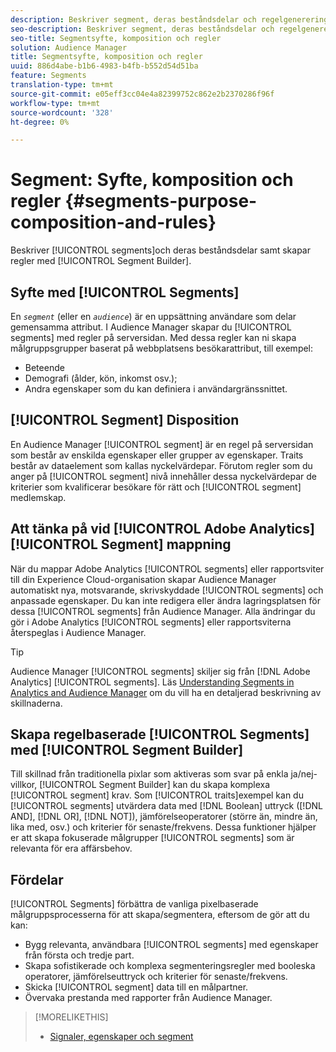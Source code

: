 ```yaml
---
description: Beskriver segment, deras beståndsdelar och regelgenerering med Segment Builder.
seo-description: Beskriver segment, deras beståndsdelar och regelgenerering med Segment Builder.
seo-title: Segmentsyfte, komposition och regler
solution: Audience Manager
title: Segmentsyfte, komposition och regler
uuid: 886d4abe-b1b6-4983-b4fb-b552d54d51ba
feature: Segments
translation-type: tm+mt
source-git-commit: e05eff3cc04e4a82399752c862e2b2370286f96f
workflow-type: tm+mt
source-wordcount: '328'
ht-degree: 0%

---
```



# Segment: Syfte, komposition och regler {#segments-purpose-composition-and-rules}

Beskriver [!UICONTROL segments]och deras beståndsdelar samt skapar regler med [!UICONTROL Segment Builder].

## Syfte med [!UICONTROL Segments]

En *`segment`* (eller en *`audience`*) är en uppsättning användare som delar gemensamma attribut. I Audience Manager skapar du [!UICONTROL segments] med regler på serversidan. Med dessa regler kan ni skapa målgruppsgrupper baserat på webbplatsens besökarattribut, till exempel:

* Beteende
* Demografi (ålder, kön, inkomst osv.);
* Andra egenskaper som du kan definiera i användargränssnittet.

## [!UICONTROL Segment] Disposition

En Audience Manager [!UICONTROL segment] är en regel på serversidan som består av enskilda egenskaper eller grupper av egenskaper. Traits består av dataelement som kallas nyckelvärdepar. Förutom regler som du anger på [!UICONTROL segment] nivå innehåller dessa nyckelvärdepar de kriterier som kvalificerar besökare för rätt och [!UICONTROL segment] medlemskap.

## Att tänka på vid [!UICONTROL Adobe Analytics][!UICONTROL Segment] mappning

När du mappar Adobe Analytics [!UICONTROL segments] eller rapportsviter till din Experience Cloud-organisation skapar Audience Manager automatiskt nya, motsvarande, skrivskyddade [!UICONTROL segments] och anpassade egenskaper. Du kan inte redigera eller ändra lagringsplatsen för dessa [!UICONTROL segments] från Audience Manager. Alla ändringar du gör i Adobe Analytics [!UICONTROL segments] eller rapportsviterna återspeglas i Audience Manager.

>[!TIP]
>
>Audience Manager [!UICONTROL segments] skiljer sig från [!DNL Adobe Analytics] [!UICONTROL segments]. Läs [Understanding Segments in Analytics and Audience Manager](https://docs.adobe.com/content/help/en/analytics/integration/audience-analytics/audience-analytics-workflow/aam-analytics-segments.html) om du vill ha en detaljerad beskrivning av skillnaderna.

## Skapa regelbaserade [!UICONTROL Segments] med [!UICONTROL Segment Builder]

Till skillnad från traditionella pixlar som aktiveras som svar på enkla ja/nej-villkor, [!UICONTROL Segment Builder] kan du skapa komplexa [!UICONTROL segment] krav. Som [!UICONTROL traits]exempel kan du [!UICONTROL segments] utvärdera data med [!DNL Boolean] uttryck ([!DNL AND], [!DNL OR], [!DNL NOT]), jämförelseoperatorer (större än, mindre än, lika med, osv.) och kriterier för senaste/frekvens. Dessa funktioner hjälper er att skapa fokuserade målgrupper [!UICONTROL segments] som är relevanta för era affärsbehov.

## Fördelar

[!UICONTROL Segments] förbättra de vanliga pixelbaserade målgruppsprocesserna för att skapa/segmentera, eftersom de gör att du kan:

* Bygg relevanta, användbara [!UICONTROL segments] med egenskaper från första och tredje part.
* Skapa sofistikerade och komplexa segmenteringsregler med booleska operatorer, jämförelseuttryck och kriterier för senaste/frekvens.
* Skicka [!UICONTROL segment] data till en målpartner.
* Övervaka prestanda med rapporter från Audience Manager.

>[!MORELIKETHIS]
>
>* [Signaler, egenskaper och segment](../../reference/signal-trait-segment.md)

